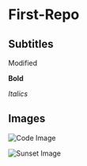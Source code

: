 # First-Repo

## Subtitles

Modified

**Bold**

*Italics*

## Images
![Code Image](https://www.renatocandido.org/en/wordpress/wp-content/uploads/2020/10/7-python-code-examples-for-everyday-use-1200x350-c-default.jpg)

![Sunset Image](https://thumbor.forbes.com/thumbor/960x0/https%3A%2F%2Fblogs-images.forbes.com%2Flaurabegleybloom%2Ffiles%2F2018%2F06%2FBali-Sunset-JetsetChristina-Single-Fin-Uluwatu-Bali-1200x900.jpg)
